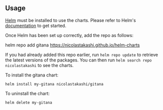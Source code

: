 ## Usage

[Helm](https://helm.sh) must be installed to use the charts.  Please refer to
Helm's [documentation](https://helm.sh/docs) to get started.

Once Helm has been set up correctly, add the repo as follows:

  helm repo add gitana https://nicolastakashi.github.io/helm-charts

If you had already added this repo earlier, run `helm repo update` to retrieve
the latest versions of the packages.  You can then run `helm search repo
nicolastakashi` to see the charts.

To install the gitana chart:

    helm install my-gitana nicolastakashi/gitana

To uninstall the chart:

    helm delete my-gitana